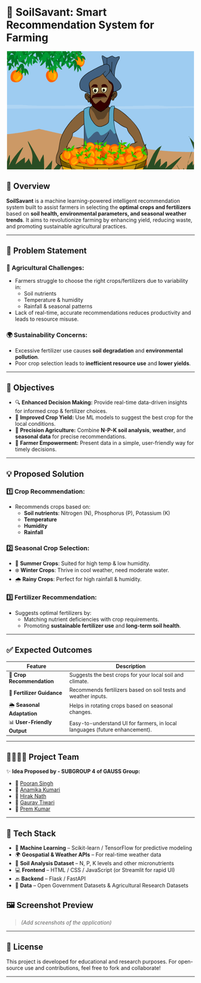 # 🌾 SoilSavant: Smart Recommendation System for Farming

<p align="center">
  <img src="farmer.gif" alt="Happy Farmer" width="500"/>
</p>

## 🌱 Overview

**SoilSavant** is a machine learning-powered intelligent recommendation system built to assist farmers in selecting the **optimal crops and fertilizers** based on **soil health, environmental parameters, and seasonal weather trends**. It aims to revolutionize farming by enhancing yield, reducing waste, and promoting sustainable agricultural practices.

---

## 🧩 Problem Statement

### 🚜 Agricultural Challenges:
- Farmers struggle to choose the right crops/fertilizers due to variability in:
  - Soil nutrients
  - Temperature & humidity
  - Rainfall & seasonal patterns
- Lack of real-time, accurate recommendations reduces productivity and leads to resource misuse.

### 🌍 Sustainability Concerns:
- Excessive fertilizer use causes **soil degradation** and **environmental pollution**.
- Poor crop selection leads to **inefficient resource use** and **lower yields**.

---

## 🎯 Objectives

- 🔍 **Enhanced Decision Making:** Provide real-time data-driven insights for informed crop & fertilizer choices.
- 🌾 **Improved Crop Yield:** Use ML models to suggest the best crop for the local conditions.
- 📍 **Precision Agriculture:** Combine **N-P-K soil analysis**, **weather**, and **seasonal data** for precise recommendations.
- 🧠 **Farmer Empowerment:** Present data in a simple, user-friendly way for timely decisions.

---

## 💡 Proposed Solution

### 1️⃣ Crop Recommendation:
- Recommends crops based on:
  - **Soil nutrients**: Nitrogen (N), Phosphorus (P), Potassium (K)
  - **Temperature**
  - **Humidity**
  - **Rainfall**

### 2️⃣ Seasonal Crop Selection:
- 📌 **Summer Crops**: Suited for high temp & low humidity.
- ❄️ **Winter Crops**: Thrive in cool weather, need moderate water.
- 🌧️ **Rainy Crops**: Perfect for high rainfall & humidity.

### 3️⃣ Fertilizer Recommendation:
- Suggests optimal fertilizers by:
  - Matching nutrient deficiencies with crop requirements.
  - Promoting **sustainable fertilizer use** and **long-term soil health**.

---

## ✅ Expected Outcomes

| Feature                  | Description                                                                 |
|--------------------------|-----------------------------------------------------------------------------|
| 🌱 **Crop Recommendation**   | Suggests the best crops for your local soil and climate.                      |
| 🌿 **Fertilizer Guidance**   | Recommends fertilizers based on soil tests and weather inputs.                 |
| 🌦️ **Seasonal Adaptation**  | Helps in rotating crops based on seasonal changes.                             |
| 📊 **User-Friendly Output**  | Easy-to-understand UI for farmers, in local languages (future enhancement). |

---

## 👨‍👩‍👧‍👦 Project Team

✨ **Idea Proposed by - SUBGROUP 4 of GAUSS Group:**

- 👨 [Pooran Singh](https://github.com/pooransingh01)  
- 👩 [Anamika Kumari](https://github.com/tiwariianamikaa)  
- 👨 [Hirak Nath](https://github.com/Hirak-abc)  
- 👨 [Gaurav Tiwari](https://github.com/GAURAV-TIWARI-ux)  
- 👨 [Prem Kumar](https://github.com/PREM2450)
---

## 📌 Tech Stack

- 🧠 **Machine Learning** – Scikit-learn / TensorFlow for predictive modeling  
- 🌍 **Geospatial & Weather APIs** – For real-time weather data  
- 🧪 **Soil Analysis Dataset** – N, P, K levels and other micronutrients  
- 💻 **Frontend** – HTML / CSS / JavaScript (or Streamlit for rapid UI)  
- 🔙 **Backend** – Flask / FastAPI  
- 🧾 **Data** – Open Government Datasets & Agricultural Research Datasets  


## 🖼️ Screenshot Preview

> *(Add screenshots of the application)*

---

## 📎 License

This project is developed for educational and research purposes. For open-source use and contributions, feel free to fork and collaborate!

---
